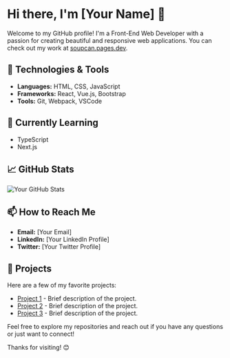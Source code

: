 # Hi there, I'm [Your Name] 👋

Welcome to my GitHub profile! I'm a Front-End Web Developer with a passion for creating beautiful and responsive web applications. You can check out my work at [soupcan.pages.dev](https://soupcan.pages.dev).

## 🔧 Technologies & Tools

- **Languages:** HTML, CSS, JavaScript
- **Frameworks:** React, Vue.js, Bootstrap
- **Tools:** Git, Webpack, VSCode

## 🌱 Currently Learning

- TypeScript
- Next.js

## 📈 GitHub Stats

![Your GitHub Stats](https://github-readme-stats.vercel.app/api?username=yourusername&show_icons=true&theme=radical)

## 📫 How to Reach Me

- **Email:** [Your Email]
- **LinkedIn:** [Your LinkedIn Profile]
- **Twitter:** [Your Twitter Profile]

## 🚀 Projects

Here are a few of my favorite projects:

- [Project 1](link-to-your-project) - Brief description of the project.
- [Project 2](link-to-your-project) - Brief description of the project.
- [Project 3](link-to-your-project) - Brief description of the project.

Feel free to explore my repositories and reach out if you have any questions or just want to connect!

Thanks for visiting! 😊

